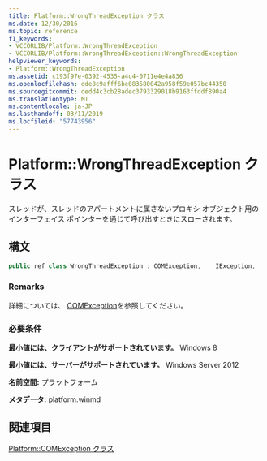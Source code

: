 ```yaml
---
title: Platform::WrongThreadException クラス
ms.date: 12/30/2016
ms.topic: reference
f1_keywords:
- VCCORLIB/Platform::WrongThreadException
- VCCORLIB/Platform::WrongThreadException::WrongThreadException
helpviewer_keywords:
- Platform::WrongThreadException
ms.assetid: c193f97e-0392-4535-a4c4-0711e4e4a836
ms.openlocfilehash: dde8c9afff6be083580042a958f59e057bc44350
ms.sourcegitcommit: dedd4c3cb28adec3793329018b9163ffddf890a4
ms.translationtype: MT
ms.contentlocale: ja-JP
ms.lasthandoff: 03/11/2019
ms.locfileid: "57743956"
---
```

# <a name="platformwrongthreadexception-class"></a>Platform::WrongThreadException クラス

スレッドが、スレッドのアパートメントに属さないプロキシ オブジェクト用のインターフェイス ポインターを通じて呼び出すときにスローされます。

## <a name="syntax"></a>構文

```cpp
public ref class WrongThreadException : COMException,    IException,    IPrintable,    IEquatable
```

### <a name="remarks"></a>Remarks

詳細については、 [COMException](../cppcx/platform-comexception-class.md)を参照してください。

### <a name="requirements"></a>必要条件

**最小値には、クライアントがサポートされています。** Windows 8

**最小値には、サーバーがサポートされています。** Windows Server 2012

**名前空間:** プラットフォーム

**メタデータ:** platform.winmd

## <a name="see-also"></a>関連項目

[Platform::COMException クラス](../cppcx/platform-comexception-class.md)
